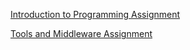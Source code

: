 [Introduction to Programming Assignment](https://github.com/adamjoyce/octet/tree/8_nov_assignments/octet/src/examples/example_invaderers)

[Tools and Middleware Assignment](https://github.com/adamjoyce/octet/tree/8_nov_assignments/octet/src/examples/example_shapes)